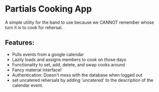 # Partials Cooking App

A simple utility for the band to use because we CANNOT remember whose turn it is to cook for rehersal.

## Features:
 - Pulls events from a google calendar
 - Lazily loads and assigns members to cook on those days
 - Functionality to set, add, delete, and swap cooks around
 - Fancy material interface!
 - Authentication: Doesn't mess with the database when logged out
 - set uncatered rehersals by adding 'uncatered' to the description of the calendar event.
